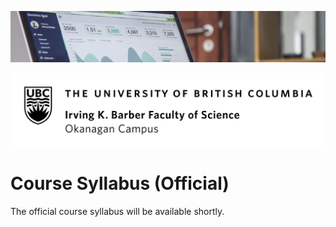 ![](../images/header.jpg)

![](../images/UBCO_CMPS_header.jpg)

# Course Syllabus (Official)

The official course syllabus will be available shortly.

<!-- You can [download the official Course Syllabus here](https://github.com/ubco-cmps/data301_course/raw/main/files/cosc301_2022WT1.pdf).
For more details about the reason we have a Syllabus and an [Unsyllabus](unsyllabus), you can [read the explanation here](syllabus-vs-unsyllabus). -->

<!-- 
**Department of Computer Science, Mathematics, Physics, and Statistics**

# Course Syllabus (Official)

Below is the official UBC-mandated Course Syllabus for {{ COURSE_CODE }}.
Elements of this document are **fixed** and unchanging.
Additional details about the course are available on the {{ '[course website]({link})'.format(link=CANVAS_LINK.replace('CANVAS_ID',CANVAS_ID))}}.

**{{ COURSE_CODE }} {{ SECTION }}**

**{{ TITLE }} ({{ CREDITS }})**

**{{ TERM }}**

**{{ ROOM }} - {{ MEETING_TIMES }}**

---
## Course Instructor

**Name:** {{ INSTRUCTOR }}

**Office:** {{ OFFICE }}

**Phone:** {{ PHONE }}

For information on how to contact your course instructor, including office hours, see the {{ '[course website]({link})'.format(link=CANVAS_LINK.replace('CANVAS_ID',CANVAS_ID))}}.

**Mode of Delivery:** Online (All course activities and assessments, including the Final Exam, will be conducted Online.)

## Course Description

```{include} syllabus_bits/calendar_entry.md
```

## Course Format

This course has {{ FORMAT }}

You will find all the important term dates in the [UBCO Academic Calendar](http://www.calendar.ubc.ca/okanagan/index.cfm?go=deadlines).

## Learning Outcomes

The Learning Outcomes for this course are: 

```{include} syllabus_bits/course_LOs.md
```

More details about the course can be found on the {{ '[course website]({link})'.format(link=CANVAS_LINK.replace('CANVAS_ID',CANVAS_ID))}}.

## Required Materials

There is no requirement to purchase textbooks or any other materials for this course.
Resources and materials for this course can be found on the {{ '[course website]({link})'.format(link=CANVAS_LINK.replace('CANVAS_ID',CANVAS_ID))}}.

## Course Evaluation

```{include} syllabus_bits/grading_practices_simple.md
```

## Passing Criteria

```{include} syllabus_bits/passing_requirement.md
```

## Late Policy and Missed Assignments and Exams

Deadlines in this course have a generous no-penalty {{ GRACE_PERIOD }} grace period so late submissions are not generally accepted.
Missed Tests and Exams will be given a score of 0 unless prior arrangements are made with the course instructor.
To contact the instructor for this course, use {{ FORUM_LINK }}.
Details on deadlines and other course policies can be found on the {{ '[course website]({link})'.format(link=CANVAS_LINK.replace('CANVAS_ID',CANVAS_ID))}}.

## Lecture Outline

The tentative course schedule, subject to change, can be found on the {{ '[course website]({link})'.format(link=CANVAS_LINK.replace('CANVAS_ID',CANVAS_ID))}}.

```{include} syllabus_bits/schedule.md
```

```{include} syllabus_bits/policies.md
``` -->

